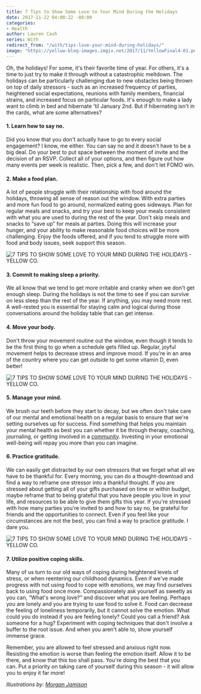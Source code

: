 ```yaml
---
title: 7 Tips to Show Some Love to Your Mind During the Holidays
date: 2017-11-22 04:00:22 -08:00
categories:
- Health
author: Lauren Cash
series: With
redirect_from: "/with/tips-love-your-mind-during-holidays/"
image: "https://yellow-blog-images.imgix.net/2017/11/YellowFinal4-01.png"
---
```


Oh, the holidays! For some, it's their favorite time of year. For others, it's a time to just try to make it through without a catastrophic meltdown. The holidays can be particularly challenging due to new obstacles being thrown on top of daily stressors - such as an increased frequency of parties, heightened social expectations, reunions with family members, financial strains, and increased focus on particular foods. It's enough to make a lady want to climb in bed and hibernate 'til January 2nd. But if hibernating isn't in the cards, what are some alternatives?

#### **1\. Learn how to say no.**

Did you know that you don't actually have to go to every social engagement? I know, me either. You can say no and it doesn't have to be a big deal. Do your best to put space between the moment of invite and the decision of an RSVP. Collect all of your options, and then figure out how many events per week is realistic. Then, pick a few, and don't let FOMO win.

#### **2\. Make a food plan.**

A lot of people struggle with their relationship with food around the holidays, throwing all sense of reason out the window. With extra parties and more fun food to go around, normalized eating goes sideways. Plan for regular meals and snacks, and try your best to keep your meals consistent with what you are used to during the rest of the year. Don't skip meals and snacks to “save up” for meals at parties. Doing this will increase your hunger, and your ability to make reasonable food choices will be more challenging. Enjoy the foods offered, and if you tend to struggle more with food and body issues, seek support this season.

![7 TIPS TO SHOW SOME LOVE TO YOUR MIND DURING THE HOLIDAYS - YELLOW CO.](https://yellow-blog-images.imgix.net/2017/11/YellowFinal2-01.png)

#### **3\. Commit to making sleep a priority.**

We all know that we tend to get more irritable and cranky when we don't get enough sleep. During the holidays is not the time to see if you can survive on less sleep than the rest of the year. If anything, you may need more rest. A well-rested you is essential for staying calm and logical during those conversations around the holiday table that can get intense.

#### **4\. Move your body.**

Don't throw your movement routine out the window, even though it tends to be the first thing to go when a schedule gets filled up. Regular, joyful movement helps to decrease stress and improve mood. If you're in an area of the country where you can get outside to get some vitamin D, even better!

![7 TIPS TO SHOW SOME LOVE TO YOUR MIND DURING THE HOLIDAYS - YELLOW CO.](https://yellow-blog-images.imgix.net/2017/11/YellowFinal1-01-1.png)

#### **5\. Manage your mind.**

We brush our teeth before they start to decay, but we often don't take care of our mental and emotional health on a regular basis to ensure that we're setting ourselves up for success. Find something that helps you maintain your mental health as best you can whether it be through therapy, coaching, journaling, or getting involved in a [community](http://yellowco.co/membership/). Investing in your emotional well-being will repay you more than you can imagine.

#### **6\. Practice gratitude.**

We can easily get distracted by our own stressors that we forget what all we have to be thankful for. Every morning, you can do a thought-download and find a way to reframe one stressor into a thankful thought. If you are stressed about getting all of your gifts purchased on time or within budget, maybe reframe that to being grateful that you have people you love in your life, and resources to be able to give them gifts this year. If you're stressed with how many parties you're invited to and how to say no, be grateful for friends and the opportunities to connect. Even if you feel like your circumstances are not the best, you can find a way to practice gratitude. I dare you.

![7 TIPS TO SHOW SOME LOVE TO YOUR MIND DURING THE HOLIDAYS - YELLOW CO.](https://yellow-blog-images.imgix.net/2017/11/YellowFinal3-01.png)

#### **7\. Utilize positive coping skills.**

Many of us turn to our old ways of coping during heightened levels of stress, or when reentering our childhood dynamics. Even if we've made progress with not using food to cope with emotions, we may find ourselves back to using food once more. Compassionately ask yourself as sweetly as you can, “What's wrong love?” and discover what you are feeling. Perhaps you are lonely and you are trying to use food to solve it. Food can decrease the feeling of loneliness temporarily, but it cannot solve the emotion. What could you do instead if you are feeling lonely? Could you call a friend? Ask someone for a hug? Experiment with coping techniques that don't involve a buffer to the root issue. And when you aren't able to, show yourself immense grace.

Remember, you are allowed to feel stressed and anxious right now. Resisting the emotion is worse than feeling the emotion itself. Allow it to be there, and know that this too shall pass. You're doing the best that you can. Put a priority on taking care of yourself during this season - it will allow you to enjoy it far more!

_Illustrations by: [Morgan Jamison](https://www.instagram.com/CAPTAINMORGAN/)_
